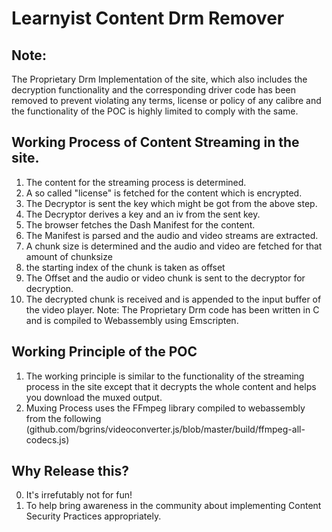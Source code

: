 # Learnyist Content Drm Remover

## Note:
The Proprietary Drm Implementation of the site, which also includes the decryption functionality and the corresponding driver code has been removed to prevent violating any terms, license or policy of any calibre and the functionality of the POC is highly limited to comply with the same.

## Working Process of Content Streaming in the site.
1. The content for the streaming process is determined.
2. A so called "license" is fetched for the content which is encrypted.
3. The Decryptor is sent the key which might be got from the above step.
4. The Decryptor derives a key and an iv from the sent key.
5. The browser fetches the Dash Manifest for the content.
6. The Manifest is parsed and the audio and video streams are extracted.
7. A chunk size is determined and the audio and video are fetched for that amount of chunksize
8. the starting index of the chunk is taken as offset
9. The Offset and the audio or video chunk is sent to the decryptor for decryption.
10. The decrypted chunk is received and is appended to the input buffer of the video player.
Note: The Proprietary Drm code has been written in C and is compiled to Webassembly using Emscripten.

## Working Principle of the POC
1. The working principle is similar to the functionality of the streaming process in the site except that it decrypts the whole content and helps you download the muxed output.
2. Muxing Process uses the FFmpeg library compiled to webassembly from the following (github.com/bgrins/videoconverter.js/blob/master/build/ffmpeg-all-codecs.js)

## Why Release this?
0. It's irrefutably not for fun!
1. To help bring awareness in the community about implementing Content Security Practices appropriately.